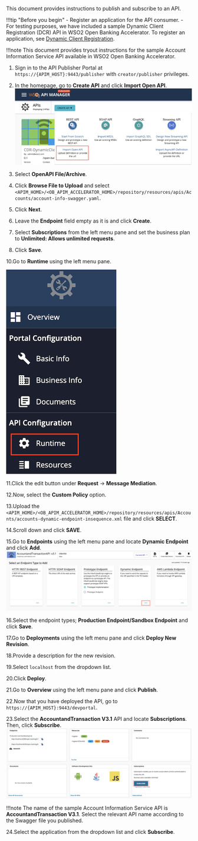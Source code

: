 This document provides instructions to publish and subscribe to an API.

!!!tip "Before you begin"
    - Register an application for the API consumer. 
        - For testing purposes, we have included a sample Dynamic Client Registration (DCR) 
        API in WSO2 Open Banking Accelerator. To register an application, see [Dynamic Client Registration](../dynamic-client-registration-try-out.md).
   
!!!note
    This document provides tryout instructions for the sample Account Information Service API available in WSO2 Open 
    Banking Accelerator. 
    
1. Sign in to the API Publisher Portal at `https://{APIM_HOST}:9443/publisher` with `creator/publisher` privileges. 

2. In the homepage, go to **Create API** and click **Import Open API**. ![import_API](../assets/img/get-started/quick-start-guide/select-api.png)

3. Select **OpenAPI File/Archive**. 

4. Click **Browse File to Upload** and select `<APIM_HOME>/<OB_APIM_ACCELERATOR_HOME>/repository/resources/apis/Accounts/account-info-swagger.yaml`.

5. Click **Next**.

6. Leave the **Endpoint** field empty as it is and click **Create**. 

8. Select **Subscriptions** from the left menu pane and set the business plan to **Unlimited: Allows unlimited 
requests**.

9. Click **Save**.
    
10.Go to **Runtime** using the left menu pane.

![select_runtime](../assets/img/get-started/quick-start-guide/select-runtime.png)
    
11.Click the edit button under **Request** -> **Message Mediation**.
    
12.Now, select the **Custom Policy** option. 
    
13.Upload the `<APIM_HOME>/<OB_APIM_ACCELERATOR_HOME>/repository/resources/apis/Accounts/accounts-dynamic-endpoint-insequence.xml` 
file and click **SELECT**.
    
14.Scroll down and click **SAVE**. 
        
15.Go to **Endpoints** using the left menu pane and locate **Dynamic Endpoint** and click **Add**. ![set_endpoint](../assets/img/get-started/quick-start-guide/set-endpoint.png)
    
16.Select the endpoint types; **Production Endpoint/Sandbox Endpoint** and click **Save**.

17.Go to **Deployments** using the left menu pane and click **Deploy New Revision**.
    
18.Provide a description for the new revision.
    
19.Select `localhost` from the dropdown list. 
    
20.Click **Deploy**.
    
21.Go to **Overview** using the left menu pane and click **Publish**. 

22.Now that you have deployed the API, go to `https://{APIM_HOST}:9443/devportal`.
    
23.Select the **AccountandTransaction V3.1** API and locate **Subscriptions**. Then, click **Subscribe**. ![subscribe_api](../assets/img/get-started/quick-start-guide/subscribe-api.png)
    
!!!note
        The name of the sample Account Information Service API is **AccountandTransaction V3.1**. Select the relevant 
        API name according to the Swagger file you published.
                                                                                                  

24.Select the application from the dropdown list and click **Subscribe**.
